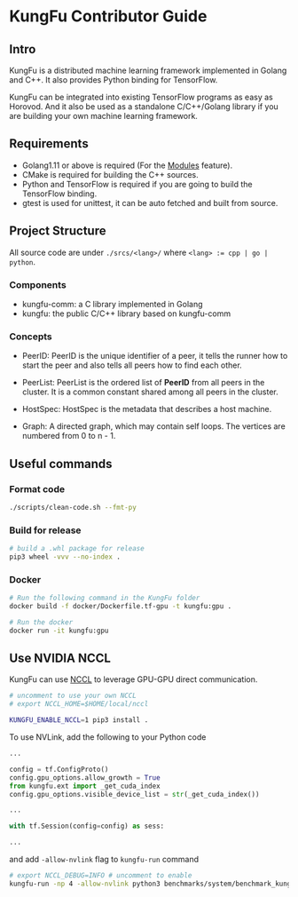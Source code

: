 # KungFu Contributor Guide

## Intro

KungFu is a distributed machine learning framework implemented in Golang and C++.
It also provides Python binding for TensorFlow.

KungFu can be integrated into existing TensorFlow programs as easy as Horovod.
And it also be used as a standalone C/C++/Golang library if you are building
your own machine learning framework.

## Requirements

* Golang1.11 or above is required (For the [Modules](https://github.com/golang/go/wiki/Modules) feature).
* CMake is required for building the C++ sources.
* Python and TensorFlow is required if you are going to build the TensorFlow binding.
* gtest is used for unittest, it can be auto fetched and built from source.

## Project Structure

All source code are under `./srcs/<lang>/` where `<lang> := cpp | go | python`.

### Components

* kungfu-comm: a C library implemented in Golang
* kungfu: the public C/C++ library based on kungfu-comm

### Concepts

* PeerID: PeerID is the unique identifier of a peer, it tells the runner how to start the peer and also tells all peers how to find each other.

* PeerList: PeerList is the ordered list of **PeerID** from all peers in the cluster. It is a common constant shared among all peers in the cluster.

* HostSpec: HostSpec is the metadata that describes a host machine.

* Graph: A directed graph, which may contain self loops. The vertices are numbered from 0 to n - 1.

## Useful commands

### Format code

```bash
./scripts/clean-code.sh --fmt-py
```

### Build for release

```bash
# build a .whl package for release
pip3 wheel -vvv --no-index .
```

### Docker

```bash
# Run the following command in the KungFu folder
docker build -f docker/Dockerfile.tf-gpu -t kungfu:gpu .

# Run the docker
docker run -it kungfu:gpu
```

## Use NVIDIA NCCL

KungFu can use [NCCL](https://developer.nvidia.com/nccl) to leverage GPU-GPU direct communication.

```bash
# uncomment to use your own NCCL
# export NCCL_HOME=$HOME/local/nccl

KUNGFU_ENABLE_NCCL=1 pip3 install .
```

To use NVLink, add the following to your Python code

```python
...

config = tf.ConfigProto()
config.gpu_options.allow_growth = True
from kungfu.ext import _get_cuda_index
config.gpu_options.visible_device_list = str(_get_cuda_index())

...

with tf.Session(config=config) as sess:

...

```

and add `-allow-nvlink` flag to `kungfu-run` command

```bash
# export NCCL_DEBUG=INFO # uncomment to enable
kungfu-run -np 4 -allow-nvlink python3 benchmarks/system/benchmark_kungfu.py 
```
